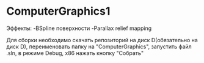 # ComputerGraphics1

Эффекты: -BSpline поверхности -Parallax relief mapping

Для сборки необходимо скачать репозиторий на диск D(обязательно на диск D), переименовать папку на "ComputerGraphics", запустить файл .sln, в режиме Debug, x86 нажать кнопку "Собрать"
